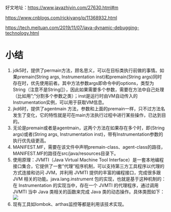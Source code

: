 好文地址：https://www.javazhiyin.com/27630.html#m

https://www.cnblogs.com/rickiyang/p/11368932.html

https://tech.meituan.com/2019/11/07/java-dynamic-debugging-technology.html

# 小结
1. jdk5时，提供了permain方法，顾名思义，可以在目标类执行前做的事情。如果premain(String args, Instrumentation inst)和premain(String args)同时存在时，优先使用前者。其中方法参数args即命令中的options，类型为String（注意不是String[]），因此如果需要多个参数，需要在方法中自己处理（比如用”;”分割多个参数之类）；inst是运行时由VM自动传入的Instrumentation实例，可以用于获取VM信息。
2. jkd6时，提供了agentmain 方法，参数和上面的premain一样，只不过方法名发生了变化，它的特性就是可在main方法执行过程中进行某些操作，已达到目的。
3. 无论是premain或者是agentmain，这两个方法在如果存在多个时，即(String args)或者(String args, Instrumentation inst)，带有Instrumentation参数的执行优先级更高。
4. MANIFEST.MF，需要在该文件中声明premain-class、agent-class的路径，MANIFEST.MF的路径在src/java/resources目录下。
5. 使用原理：JVMTI（Java Virtual Machine Tool Interface）是一套本地编程接口集合，它提供了一套”代理”程序机制，可以支持第三方工具程序以代理的方式连接和访问 JVM，并利用 JVMTI 提供的丰富的编程接口，完成很多跟 JVM 相关的功能。java.lang.instrument 包的实现，也就是基于这种机制的：在 Instrumentation 的实现当中，存在一个 JVMTI 的代理程序，通过调用 JVMTI 当中 Java 类相关的函数来完成 Java 类的动态操作。具体类图如下：![](https://gitee.com/hongqigg/imgs-bed/raw/master/image/javaagent%E4%B8%BB%E8%A6%81%E5%B7%A5%E4%BD%9C%E7%B1%BB.png)
6. 现有工具如lombok、arthas监控等都是利用该技术实现。